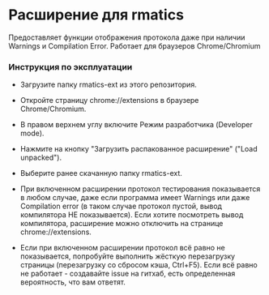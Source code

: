 # Расширение для rmatics
 Предоставляет функции отображения протокола даже при наличии Warnings и Compilation Error. Работает для браузеров Chrome/Chromium

 ### Инструкция по эксплуатации
  - Загрузите папку rmatics-ext из этого репозитория.
 
  - Откройте страницу chrome://extensions в браузере Chrome/Chromium.
    
  - В правом верхнем углу включите Режим разработчика (Developer mode).
    
  - Нажмите на кнопку "Загрузить распакованное расширение" ("Load unpacked").
    
  - Выберите ранее скачанную папку rmatics-ext.
    
  - При включенном расширении протокол тестирования показывается в любом случае, даже если программа имеет Warnings или даже Compilation error (в таком случае протокол пустой, вывод компилятора НЕ показывается). Если хотите посмотреть вывод компилятора, расширение можно отключить на странице chrome://extensions.
    
  - Если при включенном расширении протокол всё равно не показывается, попробуйте выполнить жёсткую перезагрузку страницы (перезагрузку со сбросом кэша, Ctrl+F5). Если всё равно не работает - создавайте issue на гитхаб, есть определенная вероятность, что вам ответят.
